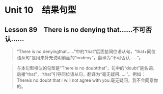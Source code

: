 ﻿ # Unit 10　结果句型
 ## Lesson 89　There is no denying that……不可否认……
 
> “There is no denyingthat……”中的“that”后面接同位语从句，“that+同位语从句”是用来补充说明前面的“nodeny”，翻译为“不可否认……”。

> 与本句型相似的句型是“There is no doubtthat”，句中的“doubt”是名词，后接“that”，“that”引导同位语从句，翻译为“毫无疑问……”。例如：Thereis no doubt that I will not agree with you.毫无疑问，我不会同意你的。


 